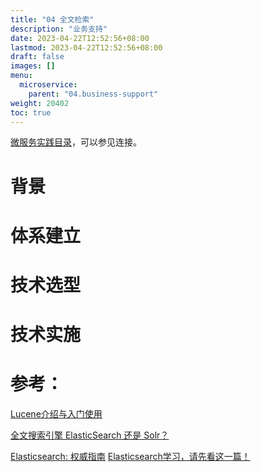 ```yaml
---
title: "04 全文检索"
description: "业务支持"
date: 2023-04-22T12:52:56+08:00
lastmod: 2023-04-22T12:52:56+08:00
draft: false
images: []
menu:
  microservice:
    parent: "04.business-support"
weight: 20402
toc: true
---
```


[微服务实践目录](https://www.jianshu.com/p/f3d5a02757f1)，可以参见连接。

# 背景

# 体系建立

# 技术选型

# 技术实施

# 参考：
[Lucene介绍与入门使用](https://www.cnblogs.com/xiaobai1226/p/7652093.html)

[全文搜索引擎 ElasticSearch 还是 Solr？](https://www.cnblogs.com/jajian/p/9801154.html)

[Elasticsearch: 权威指南](https://www.elastic.co/guide/cn/elasticsearch/guide/current/index.html)
[Elasticsearch学习，请先看这一篇！](https://www.jianshu.com/p/46e65bc142f0)
